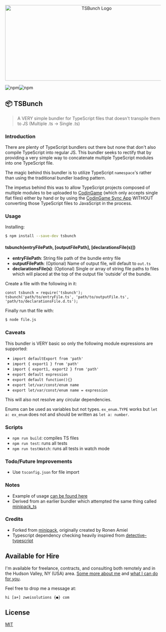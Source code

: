 <p align="center">
    <img height="244" width="576" alt = "TSBunch Logo" src="https://raw.githubusercontent.com/Zweihander-Main/TSBunch/master/docs/TSBunch.png">
</p>

![npm](https://img.shields.io/npm/v/tsbunch)![npm](https://img.shields.io/npm/dy/tsbunch)

## 📦 TSBunch

> A VERY simple bundler for TypeScript files that doesn't transpile them to JS (Multiple .ts -> Single .ts)

### Introduction

There are plenty of TypeScript bundlers out there but none that don't also compile TypeScript into regular JS. This bundler seeks to rectify that by providing a very simple way to concatenate multiple TypeScript modules into one TypeScript file.

The magic behind this bundler is to utilize TypeScript `namespace`'s rather than using the traditional bundler loading pattern.

The impetus behind this was to allow TypeScript projects composed of multiple modules to be uploaded to [CodinGame](https://www.codingame.com) (which only accepts single flat files) either by hand or by using the [CodinGame Sync App](https://chrome.google.com/webstore/detail/codingame-sync-app/nmdombhgnofjnnaenegcdehnbkajfgbh) WITHOUT converting those TypeScript files to JavaScript in the process.

### Usage

Installing:

```sh
$ npm install --save-dev tsbunch
```

#### tsbunch(entryFilePath, [outputFilePath], [declarationsFile(s)])

-   **entryFilePath**: String file path of the bundle entry file
-   **outputFilePath**: (Optional) Name of output file, will default to `out.ts`
-   **declarationsFile(s)**: (Optional) Single or array of string file paths to files which will placed at the top of the output file 'outside' of the bundle.

Create a file with the following in it:

```
const tsbunch = require('tsbunch');
tsbunch('path/to/entryFile.ts', 'path/to/outputFile.ts', 'path/to/declarationsFile.d.ts');
```

Finally run that file with:

```sh
$ node file.js
```

### Caveats

This bundler is VERY basic so only the following module expressions are supported:

-   `import defaultExport from 'path'`
-   `import { export1 } from 'path'`
-   `import { export1, export2 } from 'path'`
-   `export default expression`
-   `export default function(){}`
-   `export let/var/const/enum name`
-   `export let/var/const/enum name = expression`

This will also not resolve any circular dependencies.

Enums can be used as variables but not types. `ex_enum.TYPE` works but `let a: ex_enum` does not and should be written as `let a: number`.

### Scripts

-   `npm run build`: compiles TS files
-   `npm run test`: runs all tests
-   `npm run testWatch`: runs all tests in watch mode

### Todo/Future Improvements

-   Use `tsconfig.json` for file import

### Notes

-   Example of usage [can be found here](https://github.com/Zweihander-Main/CodinGame_TS)
-   Derived from an earlier bundler which attempted the same thing called [minipack_ts](https://github.com/Zweihander-Main/minipack_ts)

### Credits

-   Forked from [minipack](https://github.com/ronami/minipack), originally created by Ronen Amiel
-   Typescript dependency checking heavily inspired from [detective-typescript](https://github.com/pahen/detective-typescript)

## Available for Hire

I'm available for freelance, contracts, and consulting both remotely and in the Hudson Valley, NY (USA) area. [Some more about me](https://www.zweisolutions.com/about.html) and [what I can do for you](https://www.zweisolutions.com/services.html).

Feel free to drop me a message at:

```
hi [a+] zweisolutions {●} com
```

## License

[MIT](./LICENSE)
